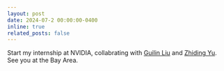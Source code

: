 ```yaml
---
layout: post
date: 2024-07-2 00:00:00-0400
inline: true
related_posts: false
---
```


Start my internship at NVIDIA, collabrating with [Guilin Liu](https://liuguilin1225.github.io/) and [Zhiding Yu](https://chrisding.github.io/). See you at the Bay Area.